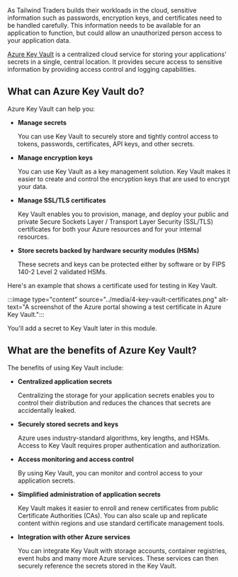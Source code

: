As Tailwind Traders builds their workloads in the cloud, sensitive information such as passwords, encryption keys, and certificates need to be handled carefully. This information needs to be available for an application to function, but could allow an unauthorized person access to your application data.

[Azure Key Vault](https://azure.microsoft.com/services/key-vault?azure-portal=true) is a centralized cloud service for storing your applications' secrets in a single, central location. It provides secure access to sensitive information by providing access control and logging capabilities.

## What can Azure Key Vault do?

Azure Key Vault can help you:

+ **Manage secrets**

    You can use Key Vault to securely store and tightly control access to tokens, passwords, certificates, API keys, and other secrets.
+ **Manage encryption keys**

    You can use Key Vault as a key management solution. Key Vault makes it easier to create and control the encryption keys that are used to encrypt your data.
+ **Manage SSL/TLS certificates**

    Key Vault enables you to provision, manage, and deploy your public and private Secure Sockets Layer / Transport Layer Security (SSL/TLS) certificates for both your Azure resources and for your internal resources.
+ **Store secrets backed by hardware security modules (HSMs)**

    These secrets and keys can be protected either by software or by FIPS 140-2 Level 2 validated HSMs.

Here's an example that shows a certificate used for testing in Key Vault.

:::image type="content" source="../media/4-key-vault-certificates.png" alt-text="A screenshot of the Azure portal showing a test certificate in Azure Key Vault.":::

You'll add a secret to Key Vault later in this module.

## What are the benefits of Azure Key Vault?

The benefits of using Key Vault include:

+ **Centralized application secrets**

    Centralizing the storage for your application secrets enables you to control their distribution and reduces the chances that secrets are accidentally leaked.
+ **Securely stored secrets and keys**

    Azure uses industry-standard algorithms, key lengths, and HSMs. Access to Key Vault requires proper authentication and authorization.
+ **Access monitoring and access control**

    By using Key Vault, you can monitor and control access to your application secrets.
+ **Simplified administration of application secrets**

    Key Vault makes it easier to enroll and renew certificates from public Certificate Authorities (CAs). You can also scale up and replicate content within regions and use standard certificate management tools.
+ **Integration with other Azure services**

    You can integrate Key Vault with storage accounts, container registries, event hubs and many more Azure services. These services can then securely reference the secrets stored in the Key Vault.
